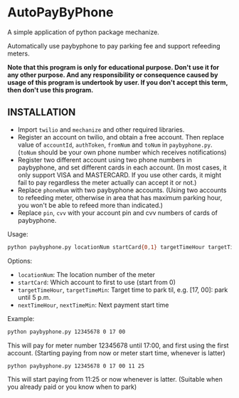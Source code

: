 # AutoPayByPhone

A simple application of python package mechanize.

Automatically use paybyphone to pay parking fee and support refeeding meters.

**Note that this program is only for educational purpose. Don't use it for any other purpose. And any responsibility or consequence caused by usage of this program is undertook by user. If you don't accept this term, then don't use this program.**

## INSTALLATION

* Import `twilio` and `mechanize` and other required libraries.
* Register an account on twilio, and obtain a free account. Then replace value of `accountId`, `authToken`, `fromNum` and `toNum` in `paybyphone.py`. (`toNum` should be your own phone number which receives notifications)
* Register two different account using two phone numbers in paybyphone, and set different cards in each account. (In most cases, it only support VISA and MASTERCARD. If you use other cards, it might fail to pay regardless the meter actually can accept it or not.) 
* Replace `phoneNum` with two paybyphone accounts. (Using two accounts to refeeding meter, otherwise in area that has maximum parking hour, you won't be able to refeed more than indicated.)
* Replace `pin`, `cvv` with your account pin and cvv numbers of cards of paybyphone.



Usage:
```sh
python paybyphone.py locationNum startCard{0,1} targetTimeHour targetTimeMin [nextTimeHour nextTimeMin]
```

Options:
* `locationNum`: The location number of the meter
* `startCard`: Which account to first to use (start from 0)
* `targetTimeHour`, `targetTimeMin`: Target time to park til, e.g. [17, 00]: park until 5 p.m.
* `nextTimeHour`, `nextTimeMin`: Next payment start time

Example:
```sh
python paybyphone.py 12345678 0 17 00
```
This will pay for meter number 12345678 until 17:00, and first using the first account. (Starting paying from now or meter start time, whenever is latter)
    
```sh
python paybyphone.py 12345678 0 17 00 11 25
```

This will start paying from 11:25 or now whenever is latter. (Suitable when you already paid or you know when to park)
